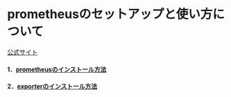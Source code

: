 # prometheusのセットアップと使い方について
[公式サイト](https://prometheus.io/)
#### 1．[prometheusのインストール方法](install/README.md)
#### 2．[exporterのインストール方法](exporter/README.md)
